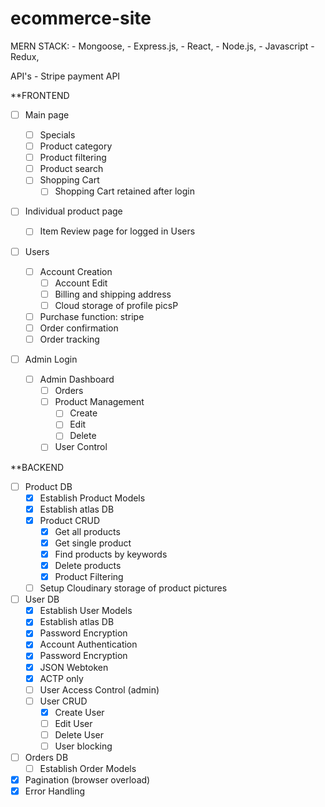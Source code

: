 # ecommerce-site

MERN STACK: - Mongoose, - Express.js, - React, - Node.js, - Javascript - Redux,

API's - Stripe payment API

\*\*FRONTEND

- [ ] Main page

  - [ ] Specials
  - [ ] Product category
  - [ ] Product filtering
  - [ ] Product search
  - [ ] Shopping Cart
    - [ ] Shopping Cart retained after login

- [ ] Individual product page

  - [ ] Item Review page for logged in Users

- [ ] Users
  - [ ] Account Creation
    - [ ] Account Edit
    - [ ] Billing and shipping address
    - [ ] Cloud storage of profile picsP
  - [ ] Purchase function: stripe
  - [ ] Order confirmation
  - [ ] Order tracking
- [ ] Admin Login
  - [ ] Admin Dashboard
    - [ ] Orders
    - [ ] Product Management
      - [ ] Create
      - [ ] Edit
      - [ ] Delete
    - [ ] User Control

\*\*BACKEND

- [ ] Product DB
  - [x] Establish Product Models
  - [x] Establish atlas DB
  - [x] Product CRUD
    - [x] Get all products
    - [x] Get single product
    - [x] Find products by keywords
    - [x] Delete products
    - [x] Product Filtering
  - [ ] Setup Cloudinary storage of product pictures

- [ ] User DB
  - [x] Establish User Models
  - [x] Establish atlas DB
  - [x] Password Encryption    
  - [x] Account Authentication
  - [x] Password Encryption
  - [x] JSON Webtoken
  - [x] ACTP only 
  - [ ] User Access Control (admin)
  - [ ] User CRUD
    - [x] Create User
    - [ ] Edit User
    - [ ] Delete User
    - [ ] User blocking

- [ ] Orders DB
  - [ ] Establish Order Models

- [x] Pagination (browser overload)
- [x] Error Handling
